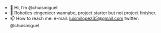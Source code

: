 - 👋 Hi, I’m @chuismiguel
- 👀 Robotics eingenieer wannabe, project starter but not project finisher.
- 📫 How to reach me: e-mail: luismilopez35@gmail.com
                      twitter: @chuismiguel

<!---
chuismiguel/chuismiguel is a ✨ special ✨ repository because its `README.md` (this file) appears on your GitHub profile.
You can click the Preview link to take a look at your changes.
--->
